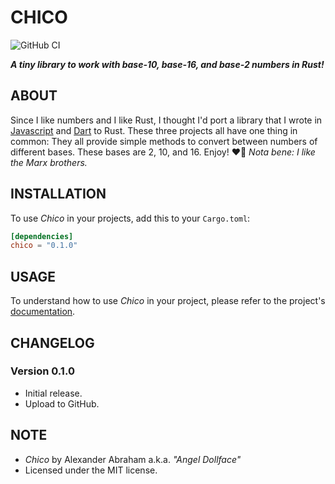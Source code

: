 # CHICO

![GitHub CI](https://github.com/angeldollface/chico/actions/workflows/rust.yml/badge.svg)

***A tiny library to work with base-10, base-16, and base-2 numbers in Rust!***

## ABOUT

Since I like numbers and I like Rust, I thought I'd port a library that I wrote in [Javascript](https://github.com/angeldollface/zeppo) and [Dart](https://github.com/angeldollface/harpo) to Rust. These three projects all have one thing in common: They all provide simple methods to convert between numbers of different bases. These bases are 2, 10, and 16. Enjoy! :heart_on_fire: *Nota bene: I like the Marx brothers.*

## INSTALLATION

To use *Chico* in your projects, add this to your `Cargo.toml`:

```TOML
[dependencies]
chico = "0.1.0"
```

## USAGE

To understand how to use *Chico* in your project, please refer to the project's [documentation](https://docs.rs/chico/0.1.0).

## CHANGELOG

### Version 0.1.0

- Initial release.
- Upload to GitHub.

## NOTE

- *Chico* by Alexander Abraham a.k.a. *"Angel Dollface"*
- Licensed under the MIT license.